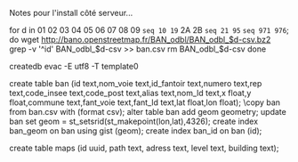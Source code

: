 Notes pour l'install côté serveur...

for d in 01 02 03 04 05 06 07 08 09 `seq 10 19` 2A 2B `seq 21 95` `seq 971 976`; do
  wget  http://bano.openstreetmap.fr/BAN_odbl/BAN_odbl_$d-csv.bz2
  grep -v '^id' BAN_odbl_$d-csv >> ban.csv 
  rm BAN_odbl_$d-csv
done

createdb evac -E utf8 -T template0

create table ban (id text,nom_voie text,id_fantoir text,numero text,rep text,code_insee text,code_post text,alias text,nom_ld text,x float,y float,commune text,fant_voie text,fant_ld text,lat float,lon float);
\copy ban from ban.csv with (format csv);
alter table ban add geom geometry;
update ban set geom = st_setsrid(st_makepoint(lon,lat),4326);
create index ban_geom on ban using gist (geom);
create index ban_id on ban (id);

create table maps (id uuid, path text, adress text, level text, building text);
